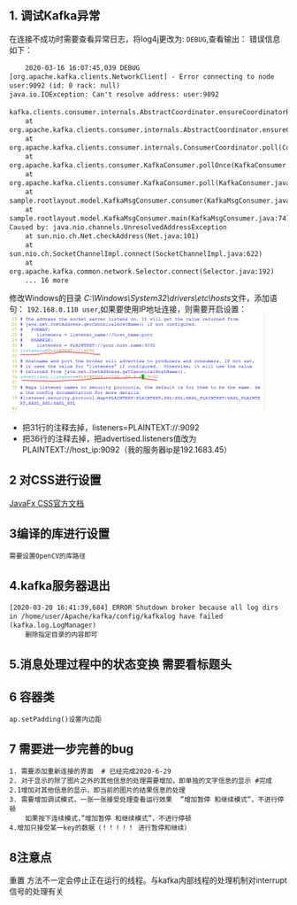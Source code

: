 ## 1. 调试Kafka异常
在连接不成功时需要查看异常日志，将log4j更改为: `DEBUG`,查看输出：
错误信息如下：
```
    2020-03-16 16:07:45,039 DEBUG [org.apache.kafka.clients.NetworkClient] - Error connecting to node user:9092 (id: 0 rack: null)
java.io.IOException: Can't resolve address: user:9092
	kafka.clients.consumer.internals.AbstractCoordinator.ensureCoordinatorReady(AbstractCoordinator.java:226)
	at org.apache.kafka.clients.consumer.internals.AbstractCoordinator.ensureCoordinatorReady(AbstractCoordinator.java:203)
	at org.apache.kafka.clients.consumer.internals.ConsumerCoordinator.poll(ConsumerCoordinator.java:286)
	at org.apache.kafka.clients.consumer.KafkaConsumer.pollOnce(KafkaConsumer.java:1078)
	at org.apache.kafka.clients.consumer.KafkaConsumer.poll(KafkaConsumer.java:1043)
	at sample.rootlayout.model.KafkaMsgConsumer.consumer(KafkaMsgConsumer.java:66)
	at sample.rootlayout.model.KafkaMsgConsumer.main(KafkaMsgConsumer.java:74)
Caused by: java.nio.channels.UnresolvedAddressException
	at sun.nio.ch.Net.checkAddress(Net.java:101)
	at sun.nio.ch.SocketChannelImpl.connect(SocketChannelImpl.java:622)
	at org.apache.kafka.common.network.Selector.connect(Selector.java:192)
	... 16 more
```
修改Windows的目录 *C:\Windows\System32\drivers\etc\hosts*文件，添加语句：
`192.168.0.110 user`,如果要使用IP地址连接，则需要开启设置：
    ![](.ReadMe_images/d3442ef1.png)

* 把31行的注释去掉，listeners=PLAINTEXT://:9092
* 把36行的注释去掉，把advertised.listeners值改为PLAINTEXT://host_ip:9092（我的服务器ip是192.1683.45）
## 2 对CSS进行设置
   [JavaFx CSS官方文档](https://docs.oracle.com/javase/8/javafx/api/javafx/scene/doc-files/cssref.html#button)
## 3编译的库进行设置
    需要设置OpenCV的库路径
## 4.kafka服务器退出
    [2020-03-20 16:41:39,684] ERROR Shutdown broker because all log dirs in /home/user/Apache/kafka/config/kafkalog have failed (kafka.log.LogManager)
        删除指定目录的内容即可
## 5.消息处理过程中的状态变换 需要看标题头

## 6 容器类
    ap.setPadding()设置内边距
## 7 需要进一步完善的bug
    1. 需要添加重新连接的界面  # 已经完成2020-6-29
    2. 对于显示的除了图片之外的其他信息的处理需要增加，即单独的文字信息的显示 #完成 
    2.1增加对其他信息的显示，即当前的图片的结果信息的处理
    3. 需要增加调试模式，一张一张接受处理查看运行效果  ”增加暂停 和继续模式”，不进行停顿
        如果按下连续模式，”增加暂停 和继续模式”，不进行停顿
    4.增加只接受某一key的数据（！！！！！ 进行暂停和继续）   
 ## 8注意点
 重置
 方法不一定会停止正在运行的线程。与kafka内部线程的处理机制对interrupt信号的处理有关
